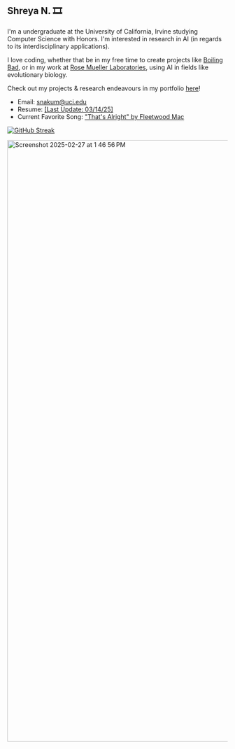 ## Shreya N. 🎞️
I'm a undergraduate at the University of California, Irvine studying Computer Science with Honors. I'm interested in research in AI (in regards to its interdisciplinary applications).

I love coding, whether that be in my free time to create projects like [Boiling Bad](https://sn82978.github.io/BOILING-BAD/), or in my work at [Rose Mueller Laboratories](https://rosemuellerlabs.bio.uci.edu/), using AI in fields like evolutionary biology.

Check out my projects & research endeavours in my portfolio [here](https://sn82978.github.io/)!

- Email: [snakum@uci.edu](mailto:snakum@uci.edu)
- Resume: [[Last Update: 03/14/25]](https://drive.google.com/file/d/18Q8WNwC_vFKxLsTCQFOm11L_ODkL4HEl/view?usp=sharing)
- Current Favorite Song: ["That's Alright" by Fleetwood Mac](https://open.spotify.com/track/01Ad3YljWv9gfMVYpn6cL7?si=770792e163e24935)


[![GitHub Streak](https://streak-stats.demolab.com/?user=sn82978)](https://git.io/streak-stats)

<img width="1375" alt="Screenshot 2025-02-27 at 1 46 56 PM" src="https://github.com/user-attachments/assets/8a994977-7a53-478f-a61a-67f68a516e99" />

